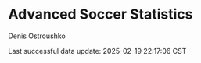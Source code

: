 # Advanced Soccer Statistics
Denis Ostroushko

<!-- gfm -->

Last successful data update: 2025-02-19 22:17:06 CST
